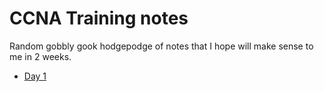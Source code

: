 # CCNA Training notes

Random gobbly gook hodgepodge of notes that I hope will make sense to me in 2 weeks.

* [Day 1](Day_1)
